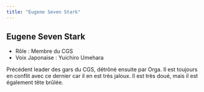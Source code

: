 ```yaml
---
title: "Eugene Seven Stark"
---
```


Eugene Seven Stark
------------------





* Rôle : Membre du CGS
* Voix Japonaise : Yuichiro Umehara


Précédent leader des gars du CGS, détrôné ensuite par Orga. Il est toujours en conflit avec ce dernier car il en est très jaloux. Il est très doué, mais il est également tête brûlée.

